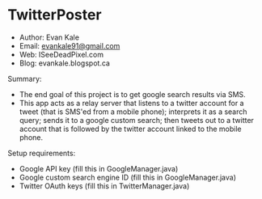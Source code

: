 TwitterPoster
==============
- Author: Evan Kale
- Email: evankale91@gmail.com
- Web: ISeeDeadPixel.com
- Blog: evankale.blogspot.ca

Summary:
- The end goal of this project is to get google search results via SMS.
- This app acts as a relay server that listens to a twitter account for
  a tweet (that is SMS'ed from a mobile phone); interprets it as a search
  query; sends it to a google custom search; then tweets out to a twitter
  account that is followed by the twitter account linked to the mobile phone.
  
Setup requirements:
- Google API key (fill this in GoogleManager.java)
- Google custom search engine ID (fill this in GoogleManager.java)
- Twitter OAuth keys (fill this in TwitterManager.java)
